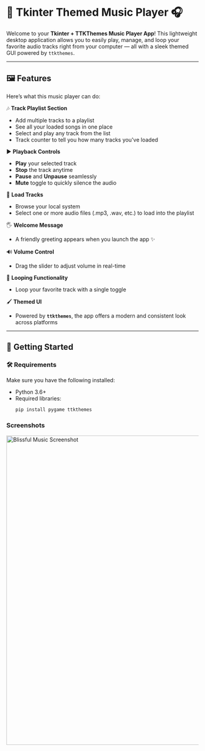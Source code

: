 # 🎵 Tkinter Themed Music Player 🎧

Welcome to your **Tkinter + TTKThemes Music Player App**! This lightweight desktop application allows you to easily play, manage, and loop your favorite audio tracks right from your computer — all with a sleek themed GUI powered by `ttkthemes`.

---

## 🖼️ Features

Here’s what this music player can do:

🎶 **Track Playlist Section**  
- Add multiple tracks to a playlist  
- See all your loaded songs in one place  
- Select and play any track from the list
- Track counter to tell you how many tracks you've loaded

▶️ **Playback Controls**  
- **Play** your selected track  
- **Stop** the track anytime  
- **Pause** and **Unpause** seamlessly  
- **Mute** toggle to quickly silence the audio

📂 **Load Tracks**  
- Browse your local system  
- Select one or more audio files (.mp3, .wav, etc.) to load into the playlist

🖐️ **Welcome Message**  
- A friendly greeting appears when you launch the app ✨

🔊 **Volume Control**  
- Drag the slider to adjust volume in real-time

🔁 **Looping Functionality**  
- Loop your favorite track with a single toggle

🖌️ **Themed UI**  
- Powered by **`ttkthemes`**, the app offers a modern and consistent look across platforms

---

## 🚀 Getting Started

### 🛠️ Requirements

Make sure you have the following installed:

- Python 3.6+
- Required libraries:
  ```bash
  pip install pygame ttkthemes

### Screenshots

<img width="1271" height="812" alt="Blissful Music Screenshot" src="https://github.com/user-attachments/assets/4ea15bf8-c797-4998-9169-2f9999853eb6" />

